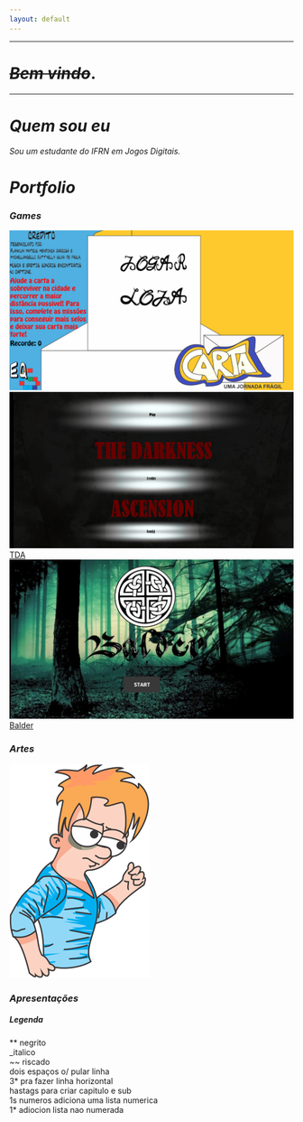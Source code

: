 ```yaml
---
layout: default
---
```

* * *
# _~~Bem vindo~~_.
* * *
# _Quem sou eu_
_Sou um estudante do IFRN em Jogos Digitais._
# _Portfolio_

### _Games_

[![](Cartaumajornada.png)](https://mychellangello.github.io/Carta%20uma%20jornada%20fr%C3%A1gil/)
[![](TDA.png) TDA](https://mychellangello.github.io/tdaf/)
[![](Balder.png) Balder](https://mychellangello.github.io/Balder/)

### _Artes_

![](persona.png)   
  
### _Apresentações_




##### Legenda  
** negrito  
_italico  
~~ riscado  
  dois espaços o/ pular linha   
3* pra fazer linha horizontal  
hastags para criar capitulo e sub  
1s numeros adiciona uma lista numerica  
1* adiocion lista nao numerada  
